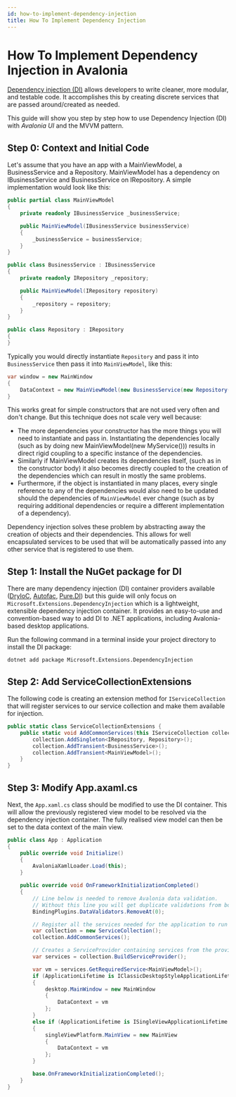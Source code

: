 ```yaml
---
id: how-to-implement-dependency-injection
title: How To Implement Dependency Injection
---
```


# How To Implement Dependency Injection in Avalonia

[Dependency injection (DI)](https://en.wikipedia.org/wiki/Dependency_injection) allows developers to write cleaner, more modular, and testable code. It accomplishes this by creating discrete services that are passed around/created as needed.

This guide will show you step by step how to use Dependency Injection (DI) with _Avalonia UI_ and the MVVM pattern. 

## Step 0: Context and Initial Code

Let's assume that you have an app with a MainViewModel, a BusinessService and a Repository. MainViewModel has a dependency on IBusinessService and BusinessService on IRepository. A simple implementation would look like this:

```csharp
public partial class MainViewModel
{
    private readonly IBusinessService _businessService;

    public MainViewModel(IBusinessService businessService)
    {
        _businessService = businessService;
    }
}
```

```csharp
public class BusinessService : IBusinessService
{
    private readonly IRepository _repository;

    public MainViewModel(IRepository repository)
    {
        _repository = repository;
    }
}
```

```csharp
public class Repository : IRepository
{
}
```

Typically you would directly instantiate `Repository` and pass it into `BusinessService` then pass it into `MainViewModel`, like this:

```csharp
var window = new MainWindow
{
    DataContext = new MainViewModel(new BusinessService(new Repository()))
}
```

 This works great for simple constructors that are not used very often and don't change. But this technique does not scale very well because:
- The more dependencies your constructor has the more things you will need to instantiate and pass in. Instantiating the dependencies locally (such as by doing new MainViewModel(new MyService())) results in direct rigid coupling to a specific instance of the dependencies.
- Similarly if MainViewModel creates its dependencies itself, (such as in the constructor body) it also becomes directly coupled to the creation of the dependencies which can result in mostly the same problems. 
- Furthermore, if the object is instantiated in many places, every single reference to any of the dependencies would also need to be updated should the dependencies of `MainViewModel` ever change (such as by requiring additional dependencies or require a different implementation of a dependency). 

Dependency injection solves these problem by abstracting away the creation of objects and their dependencies. This allows for well encapsulated services to be used that will be automatically passed into any other service that is registered to use them. 

## Step 1: Install the NuGet package for DI
There are many dependency injection (DI) container providers available ([DryIoC](https://github.com/dadhi/DryIoc), [Autofac](https://github.com/autofac/Autofac), [Pure.DI](https://github.com/DevTeam/Pure.DI)) but this guide will only focus on `Microsoft.Extensions.DependencyInjection` which is a lightweight, extensible dependency injection container. It provides an easy-to-use and convention-based way to add DI to .NET applications, including Avalonia-based desktop applications.

Run the following command in a terminal inside your project directory to install the DI package:

```shell
dotnet add package Microsoft.Extensions.DependencyInjection
```

## Step 2: Add ServiceCollectionExtensions 
The following code is creating an extension method for `IServiceCollection` that will register services to our service collection and make them available for injection.  

```csharp
public static class ServiceCollectionExtensions {
    public static void AddCommonServices(this IServiceCollection collection) {
        collection.AddSingleton<IRepository, Repository>();
        collection.AddTransient<BusinessService>();
        collection.AddTransient<MainViewModel>();
    }
}
```

## Step 3: Modify App.axaml.cs
Next, the `App.xaml.cs` class should be modified to use the DI container. This will allow the previously registered view model to be resolved via the dependency injection container. The fully realised view model can then be set to the data context of the main view. 

```csharp
public class App : Application
{
    public override void Initialize()
    {
        AvaloniaXamlLoader.Load(this);
    }

    public override void OnFrameworkInitializationCompleted()
    {
        // Line below is needed to remove Avalonia data validation.
        // Without this line you will get duplicate validations from both Avalonia and CT
        BindingPlugins.DataValidators.RemoveAt(0);

        // Register all the services needed for the application to run
        var collection = new ServiceCollection();
        collection.AddCommonServices();

        // Creates a ServiceProvider containing services from the provided IServiceCollection
        var services = collection.BuildServiceProvider();

        var vm = services.GetRequiredService<MainViewModel>();
        if (ApplicationLifetime is IClassicDesktopStyleApplicationLifetime desktop)
        {
            desktop.MainWindow = new MainWindow
            {
                DataContext = vm
            };
        }
        else if (ApplicationLifetime is ISingleViewApplicationLifetime singleViewPlatform)
        {
            singleViewPlatform.MainView = new MainView
            {
                DataContext = vm
            };
        }

        base.OnFrameworkInitializationCompleted();
    }
}
```